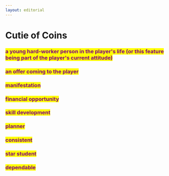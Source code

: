 ```yaml
---
layout: editorial
---
```


# Cutie of Coins

### <mark style="color:purple;">a young hard-worker person in the player's life (or this feature being part of the player's current attitude)</mark>

### <mark style="color:purple;">an offer coming to the player</mark>

### <mark style="color:purple;">manifestation</mark>&#x20;

### <mark style="color:purple;">financial opportunity</mark>&#x20;

### <mark style="color:purple;">skill development</mark>

### <mark style="color:purple;">planner</mark>

### <mark style="color:purple;">consistent</mark>

### <mark style="color:purple;">star student</mark>

### <mark style="color:purple;">dependable</mark>

